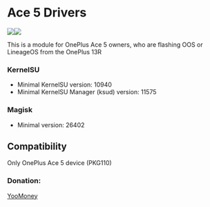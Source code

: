 # Ace 5 Drivers
<a href="https://t.me/OnePlus13R_Ace5"><img src="https://img.shields.io/badge/Telegram-Channel-blue?longCache=true&style=flat"></a><a href="https://4pda.to/forum/index.php?showtopic=1103872&view=findpost&p=135870958"><img src="https://img.shields.io/badge/4PDA%20Forum-Modules%20Thread-009688&style=plastic"></a>

This is a module for OnePlus Ace 5 owners, who are flashing OOS or LineageOS from the OnePlus 13R

### KernelSU

+ Minimal KernelSU version: 10940
+ Minimal KernelSU Manager (ksud) version: 11575

### Magisk

+ Minimal version: 26402
## Compatibility
Only OnePlus Ace 5 device (PKG110)
### Donation:
[YooMoney](https://yoomoney.ru/to/4100119120082099/1000)
